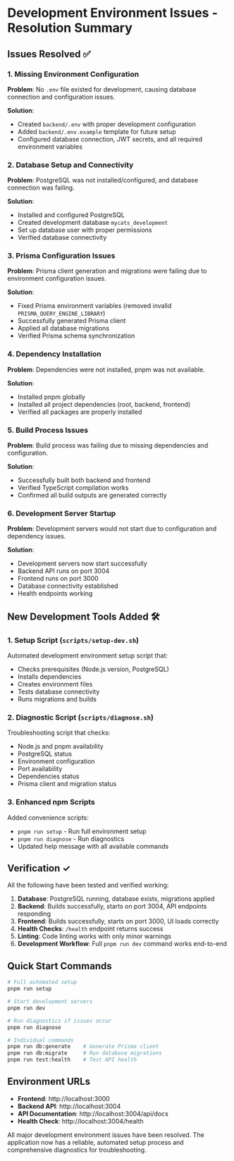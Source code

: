 # Development Environment Issues - Resolution Summary

## Issues Resolved ✅

### 1. Missing Environment Configuration

**Problem**: No `.env` file existed for development, causing database connection and configuration issues.

**Solution**:

- Created `backend/.env` with proper development configuration
- Added `backend/.env.example` template for future setup
- Configured database connection, JWT secrets, and all required environment variables

### 2. Database Setup and Connectivity

**Problem**: PostgreSQL was not installed/configured, and database connection was failing.

**Solution**:

- Installed and configured PostgreSQL
- Created development database `mycats_development`
- Set up database user with proper permissions
- Verified database connectivity

### 3. Prisma Configuration Issues

**Problem**: Prisma client generation and migrations were failing due to environment configuration issues.

**Solution**:

- Fixed Prisma environment variables (removed invalid `PRISMA_QUERY_ENGINE_LIBRARY`)
- Successfully generated Prisma client
- Applied all database migrations
- Verified Prisma schema synchronization

### 4. Dependency Installation

**Problem**: Dependencies were not installed, pnpm was not available.

**Solution**:

- Installed pnpm globally
- Installed all project dependencies (root, backend, frontend)
- Verified all packages are properly installed

### 5. Build Process Issues

**Problem**: Build process was failing due to missing dependencies and configuration.

**Solution**:

- Successfully built both backend and frontend
- Verified TypeScript compilation works
- Confirmed all build outputs are generated correctly

### 6. Development Server Startup

**Problem**: Development servers would not start due to configuration and dependency issues.

**Solution**:

- Development servers now start successfully
- Backend API runs on port 3004
- Frontend runs on port 3000
- Database connectivity established
- Health endpoints working

## New Development Tools Added 🛠️

### 1. Setup Script (`scripts/setup-dev.sh`)

Automated development environment setup script that:

- Checks prerequisites (Node.js version, PostgreSQL)
- Installs dependencies
- Creates environment files
- Tests database connectivity
- Runs migrations and builds

### 2. Diagnostic Script (`scripts/diagnose.sh`)

Troubleshooting script that checks:

- Node.js and pnpm availability
- PostgreSQL status
- Environment configuration
- Port availability
- Dependencies status
- Prisma client and migration status

### 3. Enhanced npm Scripts

Added convenience scripts:

- `pnpm run setup` - Run full environment setup
- `pnpm run diagnose` - Run diagnostics
- Updated help message with all available commands

## Verification ✓

All the following have been tested and verified working:

1. **Database**: PostgreSQL running, database exists, migrations applied
2. **Backend**: Builds successfully, starts on port 3004, API endpoints responding
3. **Frontend**: Builds successfully, starts on port 3000, UI loads correctly
4. **Health Checks**: `/health` endpoint returns success
5. **Linting**: Code linting works with only minor warnings
6. **Development Workflow**: Full `pnpm run dev` command works end-to-end

## Quick Start Commands

```bash
# Full automated setup
pnpm run setup

# Start development servers
pnpm run dev

# Run diagnostics if issues occur
pnpm run diagnose

# Individual commands
pnpm run db:generate    # Generate Prisma client
pnpm run db:migrate     # Run database migrations
pnpm run test:health    # Test API health
```

## Environment URLs

- **Frontend**: http://localhost:3000
- **Backend API**: http://localhost:3004
- **API Documentation**: http://localhost:3004/api/docs
- **Health Check**: http://localhost:3004/health

All major development environment issues have been resolved. The application now has a reliable, automated setup process and comprehensive diagnostics for troubleshooting.
